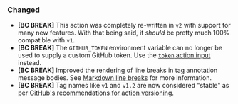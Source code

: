 ### <a id="changed"></a>Changed

* **\[BC BREAK]** This action was completely re-written in `v2` with support for many new features. With that being said, it *should* be pretty much 100% compatible with `v1`.
* **\[BC BREAK]** The `GITHUB_TOKEN` environment variable can no longer be used to supply a custom GitHub token. Use the [`token` action input][v2.0-token-action-input] instead.
* **\[BC BREAK]** Improved the rendering of line breaks in tag annotation message bodies. See [Markdown line breaks][v2.0-markdown-line-breaks] for more information.
* **\[BC BREAK]** Tag names like `v1` and `v1.2` are now considered "stable" as per [GitHub's recommendations for action versioning].

[v2.0-token-action-input]: https://github.example.org/ghalactic/github-release-from-tag/tree/v2.0.0#action-inputs

[v2.0-markdown-line-breaks]: https://github.example.org/ghalactic/github-release-from-tag/tree/v2.0.0#markdown-line-breaks

[github's recommendations for action versioning]: https://github.example.org/actions/toolkit/blob/%40actions/core%401.1.0/docs/action-versioning.md#recommendations
